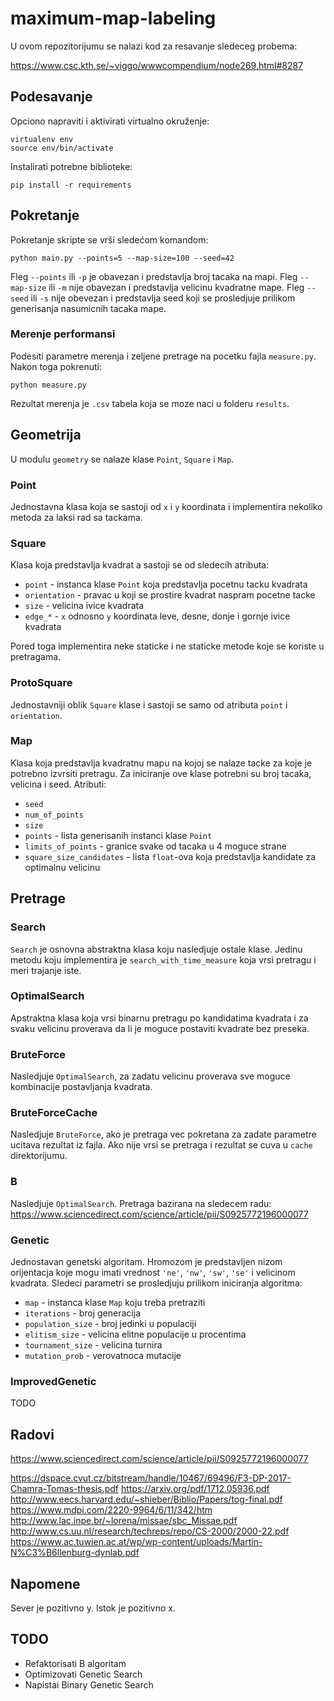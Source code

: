 # maximum-map-labeling

U ovom repozitorijumu se nalazi kod za resavanje sledeceg probema:

https://www.csc.kth.se/~viggo/wwwcompendium/node269.html#8287


## Podesavanje

Opciono napraviti i aktivirati virtualno okruženje:
```
virtualenv env
source env/bin/activate
```

Instalirati potrebne biblioteke:
```
pip install -r requirements
```

## Pokretanje

Pokretanje skripte se vrši sledećom komandom:
```
python main.py --points=5 --map-size=100 --seed=42
```

Fleg `--points` ili `-p` je obavezan i predstavlja broj tacaka na mapi.
Fleg `--map-size` ili `-m` nije obavezan i predstavlja velicinu kvadratne mape.
Fleg `--seed` ili `-s` nije obevezan i predstavlja seed koji se prosledjuje prilikom generisanja
nasumicnih tacaka mape.

### Merenje performansi
Podesiti parametre merenja i zeljene pretrage na pocetku fajla `measure.py`. Nakon toga pokrenuti:
```
python measure.py
```

Rezultat merenja je `.csv` tabela koja se moze naci u folderu `results`.

## Geometrija

U modulu `geometry` se nalaze klase `Point`, `Square` i `Map`.

### Point
Jednostavna klasa koja se sastoji od `x` i `y` koordinata i implementira nekoliko metoda za laksi
rad sa tackama.

### Square

Klasa koja predstavlja kvadrat a sastoji se od sledecih atributa:
* `point` - instanca klase `Point` koja predstavlja pocetnu tacku kvadrata
* `orientation` - pravac u koji se prostire kvadrat naspram pocetne tacke
* `size` - velicina ivice kvadrata
* `edge_*` - `x` odnosno `y` koordinata leve, desne, donje i gornje ivice kvadrata

Pored toga implementira neke staticke i ne staticke metode koje se koriste u pretragama.

### ProtoSquare

Jednostavniji oblik `Square` klase i sastoji se samo od atributa `point` i `orientation`.

### Map

Klasa koja predstavlja kvadratnu mapu na kojoj se nalaze tacke za koje je potrebno izvrsiti pretragu.
Za iniciranje ove klase potrebni su broj tacaka, velicina i seed. Atributi:
* `seed`
* `num_of_points`
* `size`
* `points` - lista generisanih instanci klase `Point`
* `limits_of_points` - granice svake od tacaka u 4 moguce strane
* `square_size_candidates` - lista `float`-ova koja predstavlja kandidate za optimalnu velicinu


## Pretrage

### Search

`Search` je osnovna abstraktna klasa koju nasledjuje ostale klase. Jedinu metodu koju implementira
je `search_with_time_measure` koja vrsi pretragu i meri trajanje iste.

### OptimalSearch

Apstraktna klasa koja vrsi binarnu pretragu po kandidatima kvadrata i za svaku velicinu proverava
da li je moguce postaviti kvadrate bez preseka.

### BruteForce

Nasledjuje `OptimalSearch`, za zadatu velicinu proverava sve moguce kombinacije postavljanja kvadrata.

### BruteForceCache

Nasledjuje `BruteForce`, ako je pretraga vec pokretana za zadate parametre ucitava rezultat iz fajla.
Ako nije vrsi se pretraga i rezultat se cuva u `cache` direktorijumu.

### B

Nasledjuje `OptimalSearch`. Pretraga bazirana na sledecem radu: https://www.sciencedirect.com/science/article/pii/S0925772196000077

### Genetic

Jednostavan genetski algoritam. Hromozom je predstavljen nizom orijentacja koje mogu
imati vrednost `'ne'`, `'nw'`, `'sw'`, `'se'` i velicinom kvadrata.
Sledeci parametri se prosledjuju prilikom iniciranja algoritma:
* `map` - instanca klase `Map` koju treba pretraziti
* `iterations` - broj generacija
* `population_size` - broj jedinki u populaciji
* `elitism_size` - velicina elitne populacije u procentima
* `tournament_size` - velicina turnira
* `mutation_prob` - verovatnoca mutacije

### ImprovedGenetic

TODO

## Radovi
https://www.sciencedirect.com/science/article/pii/S0925772196000077

https://dspace.cvut.cz/bitstream/handle/10467/69496/F3-DP-2017-Chamra-Tomas-thesis.pdf
https://arxiv.org/pdf/1712.05936.pdf
http://www.eecs.harvard.edu/~shieber/Biblio/Papers/tog-final.pdf
https://www.mdpi.com/2220-9964/6/11/342/htm
http://www.lac.inpe.br/~lorena/missae/sbc_Missae.pdf
http://www.cs.uu.nl/research/techreps/repo/CS-2000/2000-22.pdf
https://www.ac.tuwien.ac.at/wp/wp-content/uploads/Martin-N%C3%B6llenburg-dynlab.pdf


## Napomene

Sever je pozitivno y.
Istok je pozitivno x.

## TODO

* Refaktorisati B algoritam
* Optimizovati Genetic Search
* Napistai Binary Genetic Search
